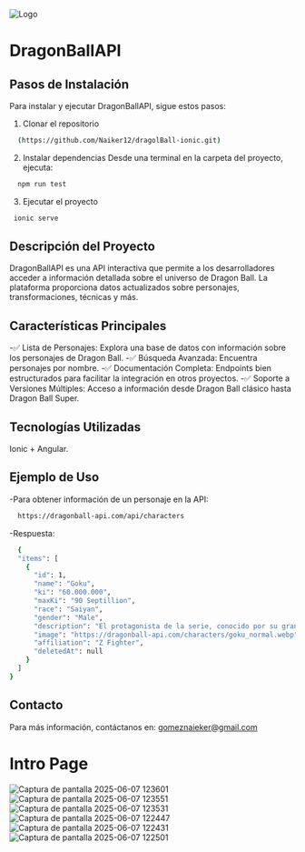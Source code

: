 ![Logo](https://web.dragonball-api.com/images-compress/logo_dragonballapi.webp)
# DragonBallAPI
## Pasos de Instalación
Para instalar y ejecutar DragonBallAPI, sigue estos pasos:
1. Clonar el repositorio
```bash
  (https://github.com/Naiker12/dragolBall-ionic.git)
```
2. Instalar dependencias Desde una terminal en la carpeta del proyecto, ejecuta:
```bash
  npm run test
```

3. Ejecutar el proyecto
 ```bash
  ionic serve
 ```

## Descripción del Proyecto
DragonBallAPI es una API interactiva que permite a los desarrolladores acceder a información detallada sobre el universo de Dragon Ball. La plataforma proporciona datos actualizados sobre personajes, transformaciones, técnicas y más.

## Características Principales
-✅ Lista de Personajes: Explora una base de datos con información sobre los personajes de Dragon Ball.
-✅ Búsqueda Avanzada: Encuentra personajes por nombre.
-✅ Documentación Completa: Endpoints bien estructurados para facilitar la integración en otros proyectos.
-✅ Soporte a Versiones Múltiples: Acceso a información desde Dragon Ball clásico hasta Dragon Ball Super.

## Tecnologías Utilizadas
Ionic +  Angular.

## Ejemplo de Uso
-Para obtener información de un personaje en la API:
```bash
  https://dragonball-api.com/api/characters
```
-Respuesta:
```bash
  {
  "items": [
    {
      "id": 1,
      "name": "Goku",
      "ki": "60.000.000",
      "maxKi": "90 Septillion",
      "race": "Saiyan",
      "gender": "Male",
      "description": "El protagonista de la serie, conocido por su gran poder y personalidad amigable. Originalmente enviado a la Tierra como un infante volador con la misión de conquistarla. Sin embargo, el caer por un barranco le proporcionó un brutal golpe que si bien casi lo mata, este alteró su memoria y anuló todos los instintos violentos de su especie, lo que lo hizo crecer con un corazón puro y bondadoso, pero conservando todos los poderes de su raza. No obstante, en la nueva continuidad de Dragon Ball se establece que él fue enviado por sus padres a la Tierra con el objetivo de sobrevivir a toda costa a la destrucción de su planeta por parte de Freeza. Más tarde, Kakarot, ahora conocido como Son Goku, se convertiría en el príncipe consorte del monte Fry-pan y líder de los Guerreros Z, así como el mayor defensor de la Tierra y del Universo 7, logrando mantenerlos a salvo de la destrucción en innumerables ocasiones, a pesar de no considerarse a sí mismo como un héroe o salvador.",
      "image": "https://dragonball-api.com/characters/goku_normal.webp",
      "affiliation": "Z Fighter",
      "deletedAt": null
    }
  ]
}
```
##  Contacto
Para más información, contáctanos en: gomeznaieker@gmail.com

# Intro Page
![Captura de pantalla 2025-06-07 123601](https://github.com/user-attachments/assets/e4352a76-e139-4c52-a8de-7d9c8aad9d29)
![Captura de pantalla 2025-06-07 123551](https://github.com/user-attachments/assets/9ec737a0-b65f-49b9-88f3-bcde50f1a20c)
![Captura de pantalla 2025-06-07 123531](https://github.com/user-attachments/assets/4ed65134-7449-424f-a27d-bc0472802e9d)
![Captura de pantalla 2025-06-07 122447](https://github.com/user-attachments/assets/1bc2ab59-3192-4eb2-a475-f84d6d664a81)
![Captura de pantalla 2025-06-07 122431](https://github.com/user-attachments/assets/5a1afb1c-39db-4337-acb2-ae89945669c4)
![Captura de pantalla 2025-06-07 122501](https://github.com/user-attachments/assets/fa7059da-1696-466b-91f1-67873dec1551)

